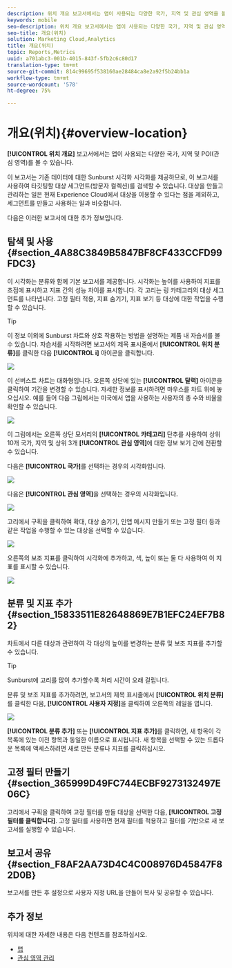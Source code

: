 ```yaml
---
description: 위치 개요 보고서에서는 앱이 사용되는 다양한 국가, 지역 및 관심 영역을 볼 수 있습니다.
keywords: mobile
seo-description: 위치 개요 보고서에서는 앱이 사용되는 다양한 국가, 지역 및 관심 영역을 볼 수 있습니다.
seo-title: 개요(위치)
solution: Marketing Cloud,Analytics
title: 개요(위치)
topic: Reports,Metrics
uuid: a701abc3-001b-4015-843f-5fb2c6c80d17
translation-type: tm+mt
source-git-commit: 814c99695f538160ae28484ca8e2a92f5b24bb1a
workflow-type: tm+mt
source-wordcount: '578'
ht-degree: 75%

---
```



# 개요(위치){#overview-location}

**[!UICONTROL 위치 개요]** 보고서에서는 앱이 사용되는 다양한 국가, 지역 및 POI(관심 영역)를 볼 수 있습니다.

이 보고서는 기존 데이터에 대한 Sunburst 시각화 시각화를 제공하므로, 이 보고서를 사용하여 타깃팅할 대상 세그먼트(방문자 컬렉션)를 검색할 수 있습니다. 대상을 만들고 관리하는 일은 현재 Experience Cloud에서 대상을 이용할 수 있다는 점을 제외하고, 세그먼트를 만들고 사용하는 일과 비슷합니다.

다음은 이러한 보고서에 대한 추가 정보입니다.

## 탐색 및 사용 {#section_4A88C3849B5847BF8CF433CCFD99FDC3}

이 시각화는 분류와 함께 기본 보고서를 제공합니다. 시각화는 높이를 사용하여 지표를 초점에 표시하고 지표 간의 성능 차이를 표시합니다. 각 고리는 링 카테고리의 대상 세그먼트를 나타냅니다. 고정 필터 적용, 지표 숨기기, 지표 보기 등 대상에 대한 작업을 수행할 수 있습니다.

>[!TIP]
>
>이 정보 이외에 Sunburst 차트와 상호 작용하는 방법을 설명하는 제품 내 자습서를 볼 수 있습니다. 자습서를 시작하려면 보고서의 제목 표시줄에서 **[!UICONTROL 위치 분류]**&#x200B;를 클릭한 다음 **[!UICONTROL i]** 아이콘을 클릭합니다.

![](assets/location.png)

이 선버스트 차트는 대화형입니다. 오른쪽 상단에 있는 **[!UICONTROL 달력]** 아이콘을 클릭하여 기간을 변경할 수 있습니다. 자세한 정보를 표시하려면 마우스를 차트 위에 놓으십시오. 예를 들어 다음 그림에서는 미국에서 앱을 사용하는 사용자의 총 수와 비율을 확인할 수 있습니다.

![](assets/location_mouse.png)

이 그림에서는 오른쪽 상단 모서리의 **[!UICONTROL 카테고리]** 단추를 사용하여 상위 10개 국가, 지역 및 상위 3개 **[!UICONTROL 관심 영역]**&#x200B;에 대한 정보 보기 간에 전환할 수 있습니다.

다음은 **[!UICONTROL 국가]**&#x200B;를 선택하는 경우의 시각화입니다.

![](assets/location_countries.png)

다음은 **[!UICONTROL 관심 영역]**&#x200B;을 선택하는 경우의 시각화입니다.

![](assets/location_poi.png)

고리에서 구획을 클릭하여 확대, 대상 숨기기, 인앱 메시지 만들기 또는 고정 필터 등과 같은 작업을 수행할 수 있는 대상을 선택할 수 있습니다.

![](assets/location_aud.png)

오른쪽의 보조 지표를 클릭하여 시각화에 추가하고, 색, 높이 또는 둘 다 사용하여 이 지표를 표시할 수 있습니다.

![](assets/location_secondary.png)

## 분류 및 지표 추가 {#section_15833511E82648869E7B1EFC24EF7B82}

차트에서 다른 대상과 관련하여 각 대상의 높이를 변경하는 분류 및 보조 지표를 추가할 수 있습니다.

>[!TIP]
>
>Sunburst에 고리를 많이 추가할수록 처리 시간이 오래 걸립니다.

분류 및 보조 지표를 추가하려면, 보고서의 제목 표시줄에서 **[!UICONTROL 위치 분류]**&#x200B;를 클릭한 다음, **[!UICONTROL 사용자 지정]**&#x200B;을 클릭하여 오른쪽의 레일을 엽니다.

![](assets/location_rail.png)

**[!UICONTROL 분류 추가]** 또는 **[!UICONTROL 지표 추가]**&#x200B;를 클릭하면, 새 항목이 각 목록에 있는 이전 항목과 동일한 이름으로 표시됩니다. 새 항목을 선택할 수 있는 드롭다운 목록에 액세스하려면 새로 만든 분류나 지표를 클릭하십시오.

## 고정 필터 만들기 {#section_365999D49FC744ECBF9273132497E06C}

고리에서 구획을 클릭하여 고정 필터를 만들 대상을 선택한 다음, **[!UICONTROL 고정 필터를 클릭합니다]**. 고정 필터를 사용하면 현재 필터를 적용하고 필터를 기반으로 새 보고서를 실행할 수 있습니다.

## 보고서 공유 {#section_F8AF2AA73D4C4C008976D45847F82D0B}

보고서를 만든 후 설정으로 사용자 지정 URL을 만들어 복사 및 공유할 수 있습니다.

## 추가 정보

위치에 대한 자세한 내용은 다음 컨텐츠를 참조하십시오.

* [맵](/help/using/location/c-map-points.md)
* [관심 영역 관리](/help/using/location/t-manage-points.md)